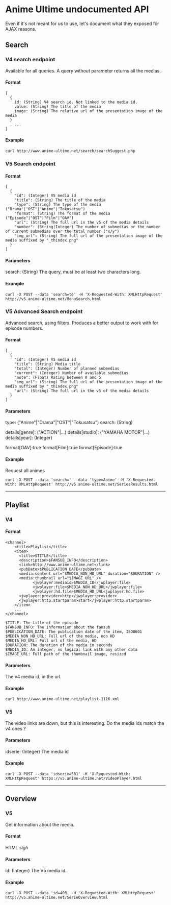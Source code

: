 Anime Ultime undocumented API
=============================

Even if it's not meant for us to use, let's document what they exposed for AJAX reasons.

Search
------

### V4 search endpoint


Available for all queries.
A query without parameter returns all the medias.

#### Format

```
[
  {
    id: (String) V4 search id. Not linked to the media id.
    value: (String) The title of the media
    image: (String) The relative url of the presentation image of the media
  }
  , ...
]
```

#### Example

```
curl http://www.anime-ultime.net/search/searchSuggest.php
```


### V5 Search endpoint

#### Format

```
[
  {
    "id": (Integer) V5 media id
    "title": (String) The title of the media
    "type": (String) The type of the media ("Drama"|"OST"|"Anime"|"Tokusatsu")
    "format": (String) The format of the media ("Episode"|"OST"|"Film"|"OAV")
    "url": (String) The full url in the v5 of the media details
    "number": (String|Integer) The number of submedias or the number of current submedias over the total number ("x/y")
    "img_url": (String) The full url of the presentation image of the media suffixed by "_thindex.png"
  }
]
```

#### Parameters

search: (String) The query, must be at least two characters long.

#### Example

```
curl -X POST --data 'search=te' -H 'X-Requested-With: XMLHttpRequest' http://v5.anime-ultime.net/MenuSearch.html
```

### V5 Advanced Search endpoint

Advanced search, using filters. Produces a better output to work with for episode numbers.

#### Format

```
[
  {
    "id": (Integer) V5 media id
    "title": (String) Media title
    "total": (Integer) Number of planned submedias
    "current": (Integer) Number of available submedias
    "note": (Float) Rating between 0 and 5
    "img_url": (String) The full url of the presentation image of the media suffixed by "_thindex.png"
    "url": (String) The full url in the v5 of the media details
  }
]
```

#### Parameters

type: ("Anime"|"Drama"|"OST"|"Tokusatsu")
search: (String)

details[genre]: ("ACTION"|...)
details[studio]: ("YAMAHA MOTOR"|...)
details[year]: (Integer)

format[OAV]:true
format[Film]:true
format[Episode]:true

#### Example

Request all animes
```
curl -X POST --data 'search=' --data 'type=Anime' -H 'X-Requested-With: XMLHttpRequest' http://v5.anime-ultime.net/SeriesResults.html
```

------------------------


Playlist
--------

### V4

#### Format

```
<channel>
    <title>Playlist</title>
    <item>
      <title>$TITLE</title>
      <description>$FANSUB_INFO</description>
      <link>http://www.anime-ultime.net</link>
      <pubDate>$PUBLICATION_DATE</pubDate>
      <media:content url="$MEDIA_NON_HD_URL" duration="$DURATION" />
      <media:thumbnail url="$IMAGE_URL" />
            <jwplayer:mediaid>$MEDIA_ID</jwplayer:file>
            <jwplayer:file>$MEDIA_NON_HD_URL</jwplayer:file>
            <jwplayer:hd.file>$MEDIA_HD_URL<jwplayer:hd.file>
      <jwplayer:provider>http</jwplayer:provider>
      <jwplayer:http.startparam>start</jwplayer:http.startparam>
    </item>
    ...
</channel>

$TITLE: The title of the episode
$FANSUB_INFO: The information about the fansub
$PUBLICATION_DATE: The publication date of the item, ISO8601
$MEDIA_NON_HD_URL: Full url of the media, non HD
$MEDIA_HD_URL: Full url of the media, HD
$DURATION: The duration of the media in seconds
$MEDIA_ID: An integer, no logical link with any other data
$IMAGE_URL: Full path of the thumbnail image, resized
```

#### Parameters

The v4 media id, in the url.

#### Example

```
curl http://www.anime-ultime.net/playlist-1116.xml
```

### V5

The video links are down, but this is interesting.
Do the media ids match the v4 ones ?

#### Parameters

idserie: (Integer) The media id

#### Example

```
curl -X POST --data 'idserie=581' -H 'X-Requested-With: XMLHttpRequest' https://v5.anime-ultime.net/VideoPlayer.html
```


----------------------


Overview
--------

### V5

Get information about the media.

#### Format

HTML *sigh*

#### Parameters

id: (Integer) The V5 media id.

#### Example

```
curl -X POST --data 'id=408' -H 'X-Requested-With: XMLHttpRequest' http://v5.anime-ultime.net/SerieOverview.html
```

